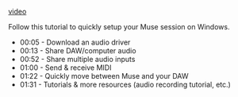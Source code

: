 [video](https://www.youtube.com/embed/zmgn81ZhNo0)

Follow this tutorial to quickly setup your Muse session on Windows.

- 00:05 - Download an audio driver
- 00:13 - Share DAW/computer audio
- 00:52 - Share multiple audio inputs
- 01:00 - Send & receive MIDI
- 01:22 - Quickly move between Muse and your DAW
- 01:31 - Tutorials & more resources (audio recording tutorial, etc.)